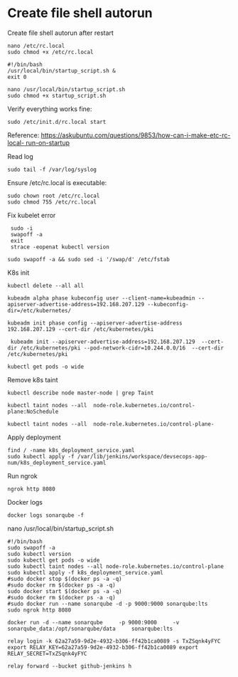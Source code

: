 # Create file shell autorun





Create file shell autorun after restart

```
nano /etc/rc.local
sudo chmod +x /etc/rc.local
 
#!/bin/bash
/usr/local/bin/startup_script.sh &
exit 0
 
nano /usr/local/bin/startup_script.sh
sudo chmod +x startup_script.sh
```



Verify everything works fine:

```
sudo /etc/init.d/rc.local start
```

Reference: [https://askubuntu.com/questions/9853/how-can-i-make-etc-rc-local- run-on-startup](https://askubuntu.com/questions/9853/how-can-i-make-etc-rc-local-run-on-startup)



Read log

```
sudo tail -f /var/log/syslog
```



Ensure /etc/rc.local is executable:

```
sudo chown root /etc/rc.local
sudo chmod 755 /etc/rc.local
```





Fix kubelet error

```
 sudo -i
 swapoff -a
 exit
 strace -eopenat kubectl version
 
sudo swapoff -a && sudo sed -i '/swap/d' /etc/fstab
```





K8s init

```
kubectl delete --all all
 
kubeadm alpha phase kubeconfig user --client-name=kubeadmin --apiserver-advertise-address=192.168.207.129 --kubeconfig-dir=/etc/kubernetes/
  
kubeadm init phase config --apiserver-advertise-address 192.168.207.129 --cert-dir /etc/kubernetes/pki
 
 kubeadm init --apiserver-advertise-address=192.168.207.129  --cert-dir /etc/kubernetes/pki --pod-network-cidr=10.244.0.0/16  --cert-dir /etc/kubernetes/pki   
 
kubectl get pods -o wide
```





Remove k8s taint

```
kubectl describe node master-node | grep Taint
 
kubectl taint nodes --all  node-role.kubernetes.io/control-plane:NoSchedule
 
kubectl taint nodes --all  node-role.kubernetes.io/control-plane-
```





Apply deployment

```
find / -name k8s_deployment_service.yaml
sudo kubectl apply -f /var/lib/jenkins/workspace/devsecops-app-num/k8s_deployment_service.yaml
```









Run ngrok

```
ngrok http 8080
```



Docker logs

```
docker logs sonarqube -f
```





nano /usr/local/bin/startup_script.sh





```
#!/bin/bash
sudo swapoff -a
sudo kubectl version
sudo kubectl get pods -o wide
sudo kubectl taint nodes --all node-role.kubernetes.io/control-plane
sudo kubectl apply -f k8s_deployment_service.yaml
#sudo docker stop $(docker ps -a -q)
#sudo docker rm $(docker ps -a -q)
sudo docker start $(docker ps -a -q)
#sudo docker rm $(docker ps -a -q)
#sudo docker run --name sonarqube -d -p 9000:9000 sonarqube:lts
sudo ngrok http 8080
 
docker run -d --name sonarqube     -p 9000:9000     -v sonarqube_data:/opt/sonarqube/data     sonarqube:lts
 
relay login -k 62a27a59-9d2e-4932-b306-ff42b1ca0089 -s TxZSqnk4yFYC
export RELAY_KEY=62a27a59-9d2e-4932-b306-ff42b1ca0089 export RELAY_SECRET=TxZSqnk4yFYC
 
relay forward --bucket github-jenkins h
```



